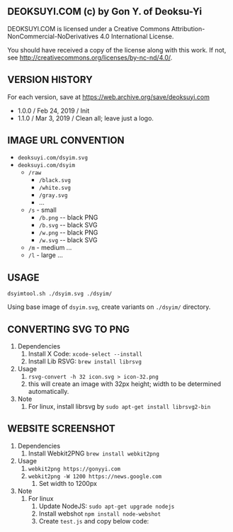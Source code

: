 DEOKSUYI.COM (c) by Gon Y. of Deoksu-Yi
---------------------------------------
DEOKSUYI.COM is licensed under a Creative Commons 
Attribution-NonCommercial-NoDerivatives 4.0 International License.

You should have received a copy of the license along with this
work. If not, see <http://creativecommons.org/licenses/by-nc-nd/4.0/>.


VERSION HISTORY
---------------
For each version, save at https://web.archive.org/save/deoksuyi.com
- 1.0.0 / Feb 24, 2019 / Init 
- 1.1.0 / Mar  3, 2019 / Clean all; leave just a logo.


IMAGE URL CONVENTION
--------------------

- `deoksuyi.com/dsyim.svg`
- `deoksuyi.com/dsyim`
    - `/raw`
        - `/black.svg`
        - `/white.svg`
        - `/gray.svg`
        - ...
    - `/s` - small
        - `/b.png` -- black PNG
        - `/b.svg` -- black SVG
        - `/w.png` -- black PNG
        - `/w.svg` -- black SVG
    - `/m` - medium
        ...
    - `/l` - large
        ...

USAGE
-----

`dsyimtool.sh ./dsyim.svg ./dsyim/`

Using base image of `dsyim.svg`, create variants on `./dsyim/` directory.


CONVERTING SVG TO PNG
---------------------

1. Dependencies
    1. Install X Code: `xcode-select --install`
    2. Install Lib RSVG: `brew install librsvg`
2. Usage
    1. `rsvg-convert -h 32 icon.svg > icon-32.png`
    2. this will create an image with 32px height; width to be determined 
        automatically.
3. Note
    1. For linux, install librsvg by `sudo apt-get install librsvg2-bin`

WEBSITE SCREENSHOT
------------------

1. Dependencies
    1. Install Webkit2PNG `brew install webkit2png`
2. Usage
    1. `webkit2png https://gonyyi.com`
    2. `webkit2png -W 1200 https://news.google.com`
        1. Set width to 1200px
3. Note
    1. For linux
        1. Update NodeJS: `sudo apt-get upgrade nodejs`
        1. Install webshot `npm install node-webshot`
        2. Create `test.js` and copy below code:
        
